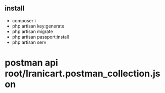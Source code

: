 
## install

- composer i
- php artisan key:generate 
- php artisan migrate
- php artisan passport:install
- php artisan serv


# postman api root/Iranicart.postman_collection.json



